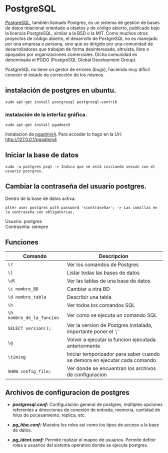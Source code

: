 # PostgreSQL
[PostgreSQL](https://es.wikipedia.org/wiki/PostgreSQL), también llamado Postgres, es un sistema de gestión de bases de datos relacional orientado a objetos y de código abierto, publicado bajo la licencia PostgreSQL, similar a la BSD o la MIT.
Como muchos otros proyectos de código abierto, el desarrollo de PostgreSQL no es manejado por una empresa o persona, sino que es dirigido por una comunidad de desarrolladores que trabajan de forma desinteresada, altruista, libre o apoyados por organizaciones comerciales. Dicha comunidad es denominada el PGDG (PostgreSQL Global Development Group).

PostgreSQL no tiene un gestor de errores (bugs), haciendo muy difícil conocer el estado de corrección de los mismos.


## instalación de postgres en ubuntu.
```console
sudo apt-get install postgresql postgresql-contrib
```

### instalación de la interfaz gráfica.
```console
sudo apt-get install pgadmin3
```
Instalacion de [pgadmin4](https://comoinstalar.me/como-instalar-pgadmin-en-ubuntu-20-04-lts/). Para acceder lo hago en la Url: http://127.0.0.1/pgadmin4

## Iniciar la base de datos
```console
sudo -u postgres psql -> Indica que se está iniciando sesión con el usuario postgres.
```

## Cambiar la contraseña del usuario postgres.
Dentro de la base de datos activa:
```console
alter user postgres with password '<contraseña>'; -> Las comillas en la contraseña son obligatorias.
```
Usuario: postgres  
Contraseña: siempre

## Funciones
| Comando | Descripcion |
| -- | -- |
| ` \? ` | Ver los comandos de Postgres |
| ` \l `  | Listar todas las bases de datos |
| ` \dt `  | Ver las tablas de una base de datos |
| ` \c nombre_BD ` | Cambiar a otra BD |
| ` \d nombre_tabla ` | Describir una tabla |
| ` \h ` | Ver todos los comandos SQL |
| ` \h nombre_de_la_funcion ` | Ver como se ejecuta un comando SQL |
| ` SELECT version(); ` | Ver la version de Postgres instalada, importante poner el ';' |
| ` \g ` | Volver a ejecutar la funcion ejecutada anteriormente |
| ` \timing ` | Iniciar temporizador para saber cuando se demora en ejecutar cada comando |
| ` SHOW config_file; ` | Ver donde se encuentran los archivos de configuracion |

## Archivos de configuracion de postgres
- ***postgresql.conf:*** Configuración general de postgres, múltiples opciones referentes a direcciones de conexión de entrada, memoria, cantidad de hilos de pocesamiento, replica, etc.

- ***pg_hba.conf:*** Muestra los roles así como los tipos de acceso a la base de datos.

- ***pg_ident.conf:*** Permite realizar el mapeo de usuarios. Permite definir roles a usuarios del sistema operativo donde se ejecuta postgres.


